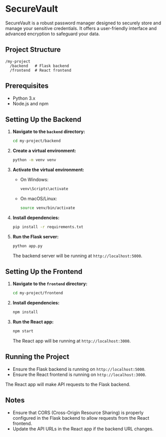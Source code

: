 # SecureVault

SecureVault is a robust password manager designed to securely store and manage your sensitive credentials. It offers a user-friendly interface and advanced encryption to safeguard your data.

## Project Structure

```
/my-project
  /backend   # Flask backend
  /frontend  # React frontend
```

## Prerequisites

- Python 3.x
- Node.js and npm

## Setting Up the Backend

1. **Navigate to the `backend` directory:**

   ```bash
   cd my-project/backend
   ```

2. **Create a virtual environment:**

   ```bash
   python -m venv venv
   ```

3. **Activate the virtual environment:**

   - On Windows:

     ```bash
     venv\Scripts\activate
     ```

   - On macOS/Linux:

     ```bash
     source venv/bin/activate
     ```

4. **Install dependencies:**

   ```bash
   pip install -r requirements.txt
   ```

5. **Run the Flask server:**

   ```bash
   python app.py
   ```

   The backend server will be running at `http://localhost:5000`.

## Setting Up the Frontend

1. **Navigate to the `frontend` directory:**

   ```bash
   cd my-project/frontend
   ```

2. **Install dependencies:**

   ```bash
   npm install
   ```

3. **Run the React app:**

   ```bash
   npm start
   ```

   The React app will be running at `http://localhost:3000`.

## Running the Project

- Ensure the Flask backend is running on `http://localhost:5000`.
- Ensure the React frontend is running on `http://localhost:3000`.

The React app will make API requests to the Flask backend.

## Notes

- Ensure that CORS (Cross-Origin Resource Sharing) is properly configured in the Flask backend to allow requests from the React frontend.
- Update the API URLs in the React app if the backend URL changes.
